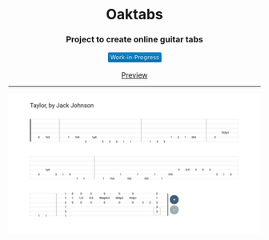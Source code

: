 <br />

<div align="center">
  <h1>Oaktabs</h1>
  <h3 align="center">Project to create online guitar tabs</h3>
  <svg xmlns="http://www.w3.org/2000/svg" xmlns:xlink="http://www.w3.org/1999/xlink" width="107" height="20"><linearGradient id="s" x2="0" y2="100%"><stop offset="0" stop-color="#bbb" stop-opacity=".1"/><stop offset="1" stop-opacity=".1"/></linearGradient><clipPath id="r"><rect width="107" height="20" rx="3" fill="#fff"/></clipPath><g clip-path="url(#r)"><rect width="0" height="20" fill="#007ec6"/><rect x="0" width="107" height="20" fill="#007ec6"/><rect width="107" height="20" fill="url(#s)"/></g><g fill="#fff" text-anchor="middle" font-family="Verdana,Geneva,DejaVu Sans,sans-serif" text-rendering="geometricPrecision" font-size="110"><text x="535" y="150" fill="#010101" fill-opacity=".3" transform="scale(.1)" textLength="970">Work-in-Progress</text><text x="535" y="140" transform="scale(.1)" textLength="970">Work-in-Progress</text></g></svg>
  <p><a href="http://oaktabs.2sidesof1.com/">Preview</a></p>
</div>

<hr>

![Preview](/prints/taylor.png?raw=true)

